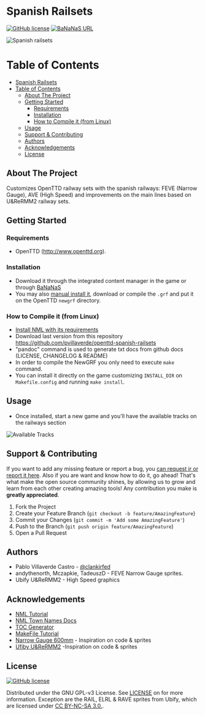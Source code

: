 # Spanish Railsets
[![GitHub license][license-shield]][license-url] [![BaNaNaS URL][bananas-shield]][bananas-url]

![Spanish railsets](https://i.imgur.com/hh4OoUU.png)

<!-- TABLE OF CONTENTS, generated with gh-md-toc README.md (see #acknowledgements) -->

Table of Contents
=================

* [Spanish Railsets](#spanish-railsets)
* [Table of Contents](#table-of-contents)
   * [About The Project](#about-the-project)
   * [Getting Started](#getting-started)
      * [Requirements](#requirements)
      * [Installation](#installation)
      * [How to Compile it (from Linux)](#how-to-compile-it-from-linux)
   * [Usage](#usage)
   * [Support &amp; Contributing](#support--contributing)
   * [Authors](#authors)
   * [Acknowledgements](#acknowledgements)
   * [License](#license)

<!-- ABOUT THE PROJECT -->

## About The Project

Customizes OpenTTD railway sets with the spanish railways: FEVE (Narrow Gauge), AVE (High Speed) and improvements on the main lines based on U&ReRMM2 railway sets.


<!-- GETTING STARTED -->
## Getting Started
### Requirements

- OpenTTD (<http://www.openttd.org>).

### Installation

- Download it through the integrated content manager in the game or through [BaNaNaS](http://bananas.openttd.org)
- You may also [manual install it](https://wiki.openttd.org/en/Manual/NewGRF#manual-install), download or compile the `.grf` and put it on the OpenTTD `newgrf` directory.

### How to Compile it (from Linux)

- [Install NML with its requirements](http://newgrf-specs.tt-wiki.net/wiki/NML:Getting_started)
- Download last version from this repository <https://github.com/pvillaverde/openttd-spanish-railsets>
- "pandoc" command is used to generate txt docs from github docs (LICENSE, CHANGELOG & README)
- In order to compile the NewGRF you only need to execute `make` command.
- You can install it directly on the game customizing `INSTALL_DIR` on `Makefile.config` and running `make install`.

<!-- USAGE EXAMPLES -->
## Usage

- Once installed, start a new game and you'll have the available tracks on the railways section

![Available Tracks](https://i.imgur.com/JyuMzEy.png)

<!-- CONTRIBUTING -->

## Support & Contributing

If you want to add any missing feature or report a bug, you [can request ir or report it here][issues-url]. Also if you are want and know how to do it, go ahead! That's what make the open source community shines, by allowing us to grow and learn from each other creating amazing tools! Any contribution you make is **greatly appreciated**.

1. Fork the Project
2. Create your Feature Branch (`git checkout -b feature/AmazingFeature`)
3. Commit your Changes (`git commit -m 'Add some AmazingFeature'`)
4. Push to the Branch (`git push origin feature/AmazingFeature`)
5. Open a Pull Request

## Authors

- Pablo Villaverde Castro - [@clankirfed](https://twitter.com/clankirfed)
- andythenorth, Mczapkie, TadeuszD - FEVE Narrow Gauge sprites.
- Ubify U&ReRMM2 - High Speed graphics


<!-- ACKNOWLEDGEMENTS -->

## Acknowledgements
* [NML Tutorial](https://newgrf-specs.tt-wiki.net/wiki/NML:Main)
* [NML Town Names Docs](https://newgrf-specs.tt-wiki.net/wiki/NML:Town_names)
* [TOC Generator](https://github.com/ekalinin/github-markdown-toc)
* [MakeFile Tutorial](https://makefiletutorial.com/)
* [Narrow Gauge 600mm](https://github.com/Limyx826/Narrow-gauge-600mm) - Inspiration on code & sprites
* [Ufiby U&ReRMM2](https://www.tt-forums.net/viewtopic.php?f=67&t=84591) -Inspiration on code & sprites


## License


[![GitHub license][license-shield]][license-url]

Distributed under the GNU GPL-v3 License. See [LICENSE][license-url] on for more information. Exception are the RAIL, ELRL & RAVE sprites from Ubify, which are licensed under [CC BY-NC-SA 3.0.](https://creativecommons.org/licenses/by-nc-sa/3.0/).


<!-- MARKDOWN LINKS & IMAGES -->
<!-- https://www.markdownguide.org/basic-syntax/#reference-style-links -->
[license-shield]: https://img.shields.io/badge/license-GNU%20GPL--v3-brightgreen
[bananas-shield]: https://img.shields.io/badge/BaNaNaS-1.0-informational
[license-url]: https://github.com/pvillaverde/openttd-spanish-railsets/blob/main/LICENSE
[project-url]: https://github.com/pvillaverde/openttd-spanish-railsets
[issues-url]: https://github.com/pvillaverde/openttd-spanish-railsets/issues
[bananas-url]: https://bananas.openttd.org/package/newgrf/4b463031